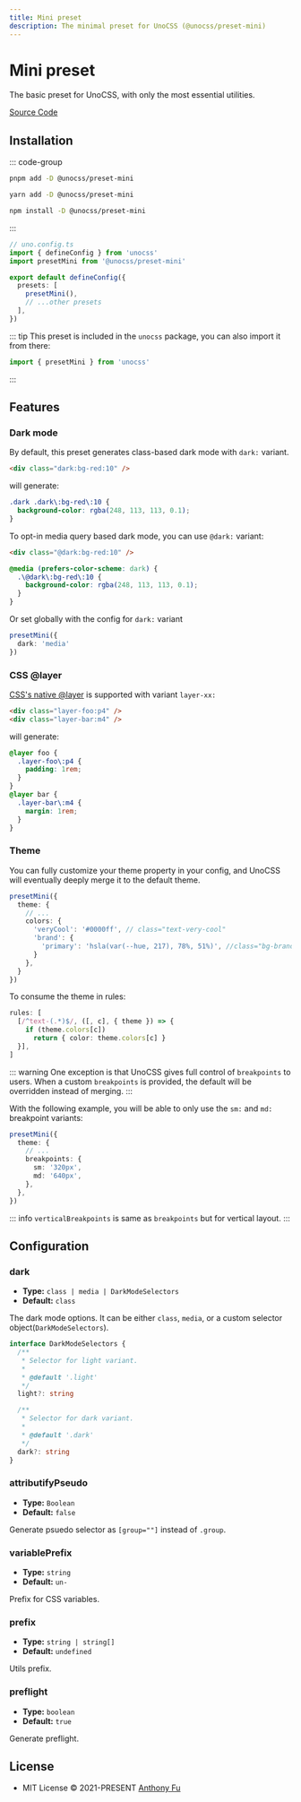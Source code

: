 ```yaml
---
title: Mini preset
description: The minimal preset for UnoCSS (@unocss/preset-mini)
---
```


# Mini preset

The basic preset for UnoCSS, with only the most essential utilities.

[Source Code](https://github.com/unocss/unocss/tree/main/packages/preset-mini)

## Installation

::: code-group
  ```bash [pnpm]
  pnpm add -D @unocss/preset-mini
  ```
  ```bash [yarn]
  yarn add -D @unocss/preset-mini
  ```
  ```bash [npm]
  npm install -D @unocss/preset-mini
  ```
:::

```ts
// uno.config.ts
import { defineConfig } from 'unocss'
import presetMini from '@unocss/preset-mini'

export default defineConfig({
  presets: [
    presetMini(),
    // ...other presets
  ],
})
```

::: tip
This preset is included in the `unocss` package, you can also import it from there:

```ts
import { presetMini } from 'unocss'
```
:::

## Features

### Dark mode

By default, this preset generates class-based dark mode with `dark:` variant.

```html
<div class="dark:bg-red:10" />
```

will generate:

```css
.dark .dark\:bg-red\:10 {
  background-color: rgba(248, 113, 113, 0.1);
}
```

To opt-in media query based dark mode, you can use `@dark:` variant:

```html
<div class="@dark:bg-red:10" />
```

```css
@media (prefers-color-scheme: dark) {
  .\@dark\:bg-red\:10 {
    background-color: rgba(248, 113, 113, 0.1);
  }
}
```

Or set globally with the config for `dark:` variant

```ts
presetMini({
  dark: 'media'
})
```

### CSS @layer

[CSS's native @layer](https://developer.mozilla.org/en-US/docs/Web/CSS/@layer) is supported with variant `layer-xx:`

```html
<div class="layer-foo:p4" />
<div class="layer-bar:m4" />
```

will generate:

```css
@layer foo {
  .layer-foo\:p4 {
    padding: 1rem;
  }
}
@layer bar {
  .layer-bar\:m4 {
    margin: 1rem;
  }
}
```

### Theme
You can fully customize your theme property in your config, and UnoCSS will eventually deeply merge it to the default theme.

<!--eslint-skip-->

```ts
presetMini({
  theme: {
    // ...
    colors: {
      'veryCool': '#0000ff', // class="text-very-cool"
      'brand': {
        'primary': 'hsla(var(--hue, 217), 78%, 51%)', //class="bg-brand-primary"
      }
    },
  }
})
```

To consume the theme in rules:

```ts
rules: [
  [/^text-(.*)$/, ([, c], { theme }) => {
    if (theme.colors[c])
      return { color: theme.colors[c] }
  }],
]
```

::: warning
One exception is that UnoCSS gives full control of `breakpoints` to users. When a custom `breakpoints` is provided, the default will be overridden instead of merging.
:::

With the following example, you will be able to only use the `sm:` and `md:` breakpoint variants:

```ts
presetMini({
  theme: {
    // ...
    breakpoints: {
      sm: '320px',
      md: '640px',
    },
  },
})
```

::: info
`verticalBreakpoints` is same as `breakpoints` but for vertical layout.
:::

## Configuration

### dark
- **Type:** `class | media | DarkModeSelectors`
- **Default:** `class`

The dark mode options. It can be either `class`, `media`, or a custom selector object(`DarkModeSelectors`).

```ts
interface DarkModeSelectors {
  /**
   * Selector for light variant.
   *
   * @default '.light'
   */
  light?: string

  /**
   * Selector for dark variant.
   *
   * @default '.dark'
   */
  dark?: string
}
```

### attributifyPseudo
- **Type:** `Boolean`
- **Default:** `false`

Generate psuedo selector as `[group=""]` instead of `.group`.

### variablePrefix
- **Type:** `string`
- **Default:** `un-`

Prefix for CSS variables.

### prefix
- **Type:** `string | string[]`
- **Default:** `undefined`

Utils prefix.

### preflight
- **Type:** `boolean`
- **Default:** `true`

Generate preflight.

## License

- MIT License &copy; 2021-PRESENT [Anthony Fu](https://github.com/antfu)

